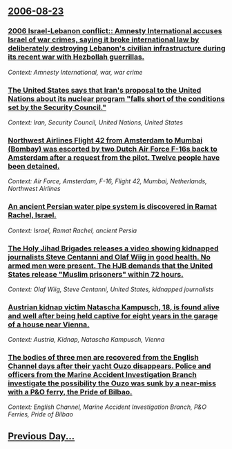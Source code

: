 ## [2006-08-23](/news/2006/08/23/index.md)

### [ 2006 Israel-Lebanon conflict:: Amnesty International accuses Israel of war crimes, saying it broke international law by deliberately destroying Lebanon's civilian infrastructure during its recent war with Hezbollah guerrillas. ](/news/2006/08/23/2006-israel-lebanon-conflict-amnesty-international-accuses-israel-of-war-crimes-saying-it-broke-international-law-by-deliberately-destro.md)
_Context: Amnesty International, war, war crime_

### [ The United States says that Iran's proposal to the United Nations about its nuclear program "falls short of the conditions set by the Security Council." ](/news/2006/08/23/the-united-states-says-that-iran-s-proposal-to-the-united-nations-about-its-nuclear-program-falls-short-of-the-conditions-set-by-the-secur.md)
_Context: Iran, Security Council, United Nations, United States_

### [ Northwest Airlines Flight 42 from Amsterdam to Mumbai (Bombay) was escorted by two Dutch Air Force F-16s back to Amsterdam after a request from the pilot. Twelve people have been detained. ](/news/2006/08/23/northwest-airlines-flight-42-from-amsterdam-to-mumbai-bombay-was-escorted-by-two-dutch-air-force-f-16s-back-to-amsterdam-after-a-request.md)
_Context: Air Force, Amsterdam, F-16, Flight 42, Mumbai, Netherlands, Northwest Airlines_

### [ An ancient Persian water pipe system is discovered in Ramat Rachel, Israel. ](/news/2006/08/23/an-ancient-persian-water-pipe-system-is-discovered-in-ramat-rachel-israel.md)
_Context: Israel, Ramat Rachel, ancient Persia_

### [ The Holy Jihad Brigades releases a video showing kidnapped journalists Steve Centanni and Olaf Wiig in good health. No armed men were present. The HJB demands that the United States release "Muslim prisoners" within 72 hours. ](/news/2006/08/23/the-holy-jihad-brigades-releases-a-video-showing-kidnapped-journalists-steve-centanni-and-olaf-wiig-in-good-health-no-armed-men-were-prese.md)
_Context: Olaf Wiig, Steve Centanni, United States, kidnapped journalists_

### [ Austrian kidnap victim Natascha Kampusch, 18, is found alive and well after being held captive for eight years in the garage of a house near Vienna. ](/news/2006/08/23/austrian-kidnap-victim-natascha-kampusch-18-is-found-alive-and-well-after-being-held-captive-for-eight-years-in-the-garage-of-a-house-nea.md)
_Context: Austria, Kidnap, Natascha Kampusch, Vienna_

### [ The bodies of three men are recovered from the English Channel days after their yacht Ouzo disappears. Police and officers from the Marine Accident Investigation Branch investigate the possibility the Ouzo was sunk by a near-miss with a P&O ferry, the Pride of Bilbao. ](/news/2006/08/23/the-bodies-of-three-men-are-recovered-from-the-english-channel-days-after-their-yacht-ouzo-disappears-police-and-officers-from-the-marine.md)
_Context: English Channel, Marine Accident Investigation Branch, P&O Ferries, Pride of Bilbao_

## [Previous Day...](/news/2006/08/22/index.md)

